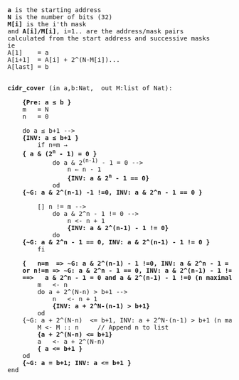 <pre>
<b>a</b> is the starting address
<b>N</b> is the number of bits (32)
<b>M[i]</b> is the i'th mask
and <b>A[i]/M[i]</b>, i=1.. are the address/mask pairs
calculated from the start address and successive masks
ie 
A[1]	= a
A[i+1]	= A[i] + 2^(N-M[i])...
A[last]	= b 


<b>cidr_cover</b> (in a,b:Nat,  out M:list of Nat): 

	<b>{Pre: a &le; b }</b>
	m	= N
	n	= 0

	do a &le; b+1 -->
	<b>{INV: a &le; b+1 }</b>
		if n=m &rarr;
	<b>{ a & (2<sup>n</sup> - 1) = 0 }</b>
			do a & 2<sup>(n-1)</sup> - 1 = 0 -->
				n &larr; n - 1
				<b>{INV: a & 2<sup>n</sup> - 1 == 0}</b>
			od
	<b>{~G: a & 2^(n-1) -1 !=0, INV: a & 2^n - 1 == 0 }</b>

		[] n != m -->
			do a & 2^n - 1 != 0 -->
				n <- n + 1
				<b>{INV: a & 2^(n-1) - 1 != 0}</b>
			do
	<b>{~G: a & 2^n - 1 == 0, INV: a & 2^(n-1) - 1 != 0 }</b>
		fi

	<b>{   n=m  => ~G: a & 2^(n-1) - 1 !=0, INV: a & 2^n - 1 = 0 </b>
	<b>or n!=m => ~G: a & 2^n - 1 == 0, INV: a & 2^(n-1) - 1 != 0 </b>
	<b>==>   a & 2^n - 1 = 0 and a & 2^(n-1) - 1 !=0 (n maximal) }</b>
		m	<- n
		do a + 2^(N-n) > b+1 -->
			n	<- n + 1
			<b>{INV: a + 2^N-(n-1) > b+1}</b>
		od
	{~G: a + 2^(N-n)  <= b+1, INV: a + 2^N-(n-1) > b+1 (n maximal)}
		M <- M :: n		// Append n to list
		<b>{a + 2^(N-n) <= b+1}</b>
		a	<- a + 2^(N-n)
		<b>{ a <= b+1 }</b>
	od
	<b>{~G: a = b+1; INV: a <= b+1 }</b>
end
</pre>
